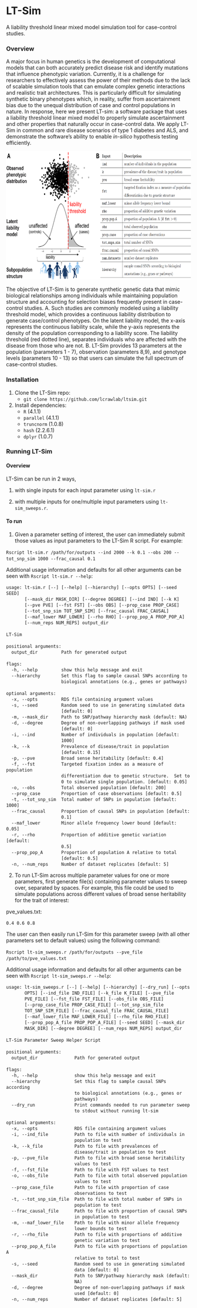 # LT-Sim

A liability threshold linear mixed model simulation tool for case-control studies.

### Overview
A major focus in human genetics is the development of computational models that can both accurately predict disease risk and identify mutations that influence phenotypic variation. Currently, it is a challenge for researchers to effectively assess the power of their methods due to the lack of scalable simulation tools that can emulate complex genetic interactions and realistic trait architectures. This is particularly difficult for simulating synthetic binary phenotypes which, in reality, suffer from ascertainment bias due to the unequal distribution of case and control populations in nature. In response, here we present LT-sim: a software package that uses a liability threshold linear mixed model to properly simulate ascertainment and other properties that naturally occur in case-control data. We apply LT-Sim in common and rare disease scenarios of type 1 diabetes and ALS, and demonstrate the software’s ability to enable *in-silico* hypothesis testing efficiently.

<img src="https://github.com/lcrawlab/ltsim/blob/main/figs/fig1_ltim.png" height="350">

The objective of LT-Sim is to generate synthetic genetic data that mimic biological relationships among individuals while maintaining population structure and accounting for selection biases frequently present in case-control studies. A. Such studies are commonly modeled using a liability threshold model, which provides a continuous liability distribution to generate case/control phenotypes.
On the latent liability model, the x-axis represents the continuous liability scale, while the y-axis represents the density of the population corresponding to a liability score. The liability threshold (red dotted line), separates individuals who are affected with the disease from those who are not. B. LT-Sim provides 13 parameters at the population (parameters 1 - 7), observation (parameters 8,9), and genotype levels (parameters 10 - 13) so that users can simulate the full spectrum of case-control studies.

### Installation
1) Clone the LT-Sim repo: 
    - `git clone https://github.com/lcrawlab/ltsim.git`
2) Install dependencies:
    - `R` (4.1.1)
    - `parallel` (4.1.1)
    - `truncnorm` (1.0.8)
    - `hash` (2.2.6.1)
    - `dplyr` (1.0.7)

### Running LT-Sim 

#### Overview
LT-Sim can be run in 2 ways, 

1. with single inputs for each input parameter using `lt-sim.r` 

2. with multiple inputs for one/multiple input parameters using `lt-sim_sweeps.r`.

#### To run

1) Given a parameter setting of interest, the user can immediately submit those values as input parameters to the LT-Sim R script. For example:

`Rscript lt-sim.r /path/for/outputs --ind 2000 --k 0.1 --obs 200 --tot_snp_sim 1000 --frac_causal 0.1`

Additional usage information and defaults for all other arguments can be seen with `Rscript lt-sim.r --help`:

```
usage: lt-sim.r [--] [--help] [--hierarchy] [--opts OPTS] [--seed SEED]
       [--mask_dir MASK_DIR] [--degree DEGREE] [--ind IND] [--k K]
       [--pve PVE] [--fst FST] [--obs OBS] [--prop_case PROP_CASE]
       [--tot_snp_sim TOT_SNP_SIM] [--frac_causal FRAC_CAUSAL]
       [--maf_lower MAF_LOWER] [--rho RHO] [--prop_pop_A PROP_POP_A]
       [--num_reps NUM_REPS] output_dir

LT-Sim

positional arguments:
  output_dir         Path for generated output

flags:
  -h, --help         show this help message and exit
  --hierarchy        Set this flag to sample causal SNPs according to
                     biological annotations (e.g., genes or pathways)

optional arguments:
  -x, --opts         RDS file containing argument values
  -s, --seed         Random seed to use in generating simulated data
                     [default: 0]
  -m, --mask_dir     Path to SNP/pathway hierarchy mask (default: NA)
  -d, --degree       Degree of non-overlapping pathways if mask used
                     [default: 0]
  -i, --ind          Number of individuals in population [default:
                     1000]
  -k, --k            Prevalence of disease/trait in population
                     [default: 0.15]
  -p, --pve          Broad sense heritability [default: 0.4]
  -f, --fst          Targeted fixation index as a measure of population
                     differentiation due to genetic structure.  Set to
                     0 to simulate single population. [default: 0.05]
  -o, --obs          Total observed population [default: 200]
  --prop_case        Proportion of case observations [default: 0.5]
  -t, --tot_snp_sim  Total number of SNPs in population [default: 1000]
  --frac_causal      Proportion of causal SNPs in population [default:
                     0.1]
  --maf_lower        Minor allele frequency lower bound [default: 0.05]
  -r, --rho          Proportion of additive genetic variation [default:
                     0.5]
  --prop_pop_A       Proportion of population A relative to total
                     [default: 0.5]
  -n, --num_reps     Number of dataset replicates [default: 5]
```

2) To run LT-Sim across multiple parameter values for one or more parameters, first generate file(s) containing parameter values to sweep over, separated by spaces. For example, this file could be used to simulate populations across different values of broad sense heritability for the trait of interest: 

pve_values.txt:
```
0.4 0.6 0.8
```

The user can then easily run LT-Sim for this parameter sweep (with all other parameters set to default values) using the following command: 

`Rscript lt-sim_sweeps.r /path/for/outputs --pve_file /path/to/pve_values.txt`

Additional usage information and defaults for all other arguments can be seen with `Rscript lt-sim_sweeps.r --help`:

```
usage: lt-sim_sweeps.r [--] [--help] [--hierarchy] [--dry_run] [--opts
       OPTS] [--ind_file IND_FILE] [--k_file K_FILE] [--pve_file
       PVE_FILE] [--fst_file FST_FILE] [--obs_file OBS_FILE]
       [--prop_case_file PROP_CASE_FILE] [--tot_snp_sim_file
       TOT_SNP_SIM_FILE] [--frac_causal_file FRAC_CAUSAL_FILE]
       [--maf_lower_file MAF_LOWER_FILE] [--rho_file RHO_FILE]
       [--prop_pop_A_file PROP_POP_A_FILE] [--seed SEED] [--mask_dir
       MASK_DIR] [--degree DEGREE] [--num_reps NUM_REPS] output_dir

LT-Sim Parameter Sweep Helper Script

positional arguments:
  output_dir              Path for generated output

flags:
  -h, --help              show this help message and exit
  --hierarchy             Set this flag to sample causal SNPs according
                          to biological annotations (e.g., genes or
                          pathways)
  --dry_run               Print commands needed to run parameter sweep
                          to stdout without running lt-sim

optional arguments:
  -x, --opts              RDS file containing argument values
  -i, --ind_file          Path to file with number of individuals in
                          population to test
  -k, --k_file            Path to file with prevalences of
                          disease/trait in population to test
  -p, --pve_file          Path to file with broad sense heritability
                          values to test
  -f, --fst_file          Path to file with FST values to test
  -o, --obs_file          Path to file with total observed population
                          values to test
  --prop_case_file        Path to file with proportion of case
                          observations to test
  -t, --tot_snp_sim_file  Path to file with total number of SNPs in
                          population to test
  --frac_causal_file      Path to file with proportion of causal SNPs
                          in population to test
  -m, --maf_lower_file    Path to file with minor allele frequency
                          lower bounds to test
  -r, --rho_file          Path to file with proportions of additive
                          genetic variation to test
  --prop_pop_A_file       Path to file with proportions of population A
                          relative to total to test
  -s, --seed              Random seed to use in generating simulated
                          data [default: 0]
  --mask_dir              Path to SNP/pathway hierarchy mask (default:
                          NA)
  -d, --degree            Degree of non-overlapping pathways if mask
                          used [default: 0]
  -n, --num_reps          Number of dataset replicates [default: 5]
```


